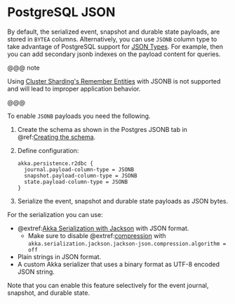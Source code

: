 # PostgreSQL JSON

By default, the serialized event, snapshot and durable state payloads, are stored in `BYTEA` columns. Alternatively,
you can use `JSONB` column type to take advantage of PostgreSQL support for [JSON Types](https://www.postgresql.org/docs/current/datatype-json.html).
For example, then you can add secondary jsonb indexes on the payload content for queries.

@@@ note

Using [Cluster Sharding's Remember Entities](https://doc.akka.io/libraries/akka-core/current/typed/cluster-sharding.html#remembering-entities) with JSONB is not supported and will lead to improper application behavior.

@@@

To enable `JSONB` payloads you need the following.

1. Create the schema as shown in the Postgres JSONB tab in @ref:[Creating the schema](getting-started.md#schema).

1. Define configuration:
    ```
    akka.persistence.r2dbc {
      journal.payload-column-type = JSONB
      snapshot.payload-column-type = JSONB
      state.payload-column-type = JSONB
    }
    ```

1. Serialize the event, snapshot and durable state payloads as JSON bytes.

For the serialization you can use:

* @extref:[Akka Serialization with Jackson](akka:serialization-jackson.html) with JSON format.
  * Make sure to disable @extref:[compression](akka:serialization-jackson.html#compression) with `akka.serialization.jackson.jackson-json.compression.algorithm = off`
* Plain strings in JSON format.
* A custom Akka serializer that uses a binary format as UTF-8 encoded JSON string.

Note that you can enable this feature selectively for the event journal, snapshot, and durable state.
